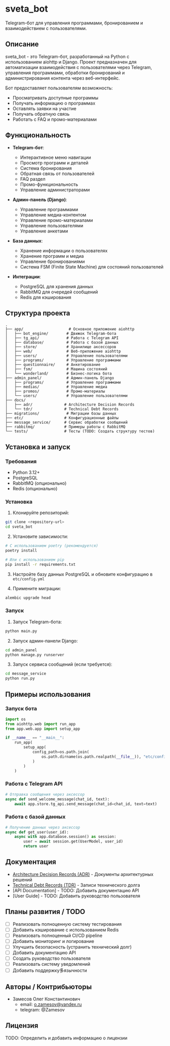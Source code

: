 # sveta_bot

Telegram-бот для управления программами, бронированием и взаимодействием с пользователями.

## Описание

sveta_bot - это Telegram-бот, разработанный на Python с использованием aiohttp и Django. Проект предназначен для автоматизации взаимодействия с пользователями через Telegram, управления программами, обработки бронирований и администрирования контента через веб-интерфейс.

Бот предоставляет пользователям возможность:
- Просматривать доступные программы
- Получать информацию о программах
- Оставлять заявки на участие
- Получать обратную связь
- Работать с FAQ и промо-материалами

## Функциональность

- **Telegram-бот**:
  - Интерактивное меню навигации
  - Просмотр программ и деталей
  - Система бронирования
  - Обратная связь от пользователей
  - FAQ раздел
  - Промо-функциональность
  - Управление администраторами

- **Админ-панель (Django)**:
  - Управление программами
  - Управление медиа-контентом
  - Управление промо-материалами
  - Управление пользователями
  - Управление анкетами

- **База данных**:
  - Хранение информации о пользователях
  - Хранение программ и медиа
  - Управление бронированиями
  - Система FSM (Finite State Machine) для состояний пользователей

- **Интеграции**:
  - PostgreSQL для хранения данных
  - RabbitMQ для очередей сообщений
  - Redis для кэширования

## Структура проекта

```
.
├── app/                    # Основное приложение aiohttp
│   ├── bot_engine/        # Движок Telegram-бота
│   ├── tg_api/            # Работа с Telegram API
│   ├── database/          # Работа с базой данных
│   ├── store/             # Хранилище аксессоров
│   ├── web/               # Веб-приложение aiohttp
│   ├── users/             # Управление пользователями
│   ├── programs/          # Управление программами
│   ├── questionnaire/     # Анкетирование
│   ├── fsm/               # Машина состояний
│   └── wonderland/        # Бизнес-логика бота
├── admin_panel/           # Админ-панель Django
│   ├── programs/          # Управление программами
│   ├── medias/            # Управление медиа
│   ├── promos/            # Промо-материалы
│   └── users/             # Управление пользователями
├── docs/
│   ├── adr/              # Architecture Decision Records
│   └── tdr/              # Technical Debt Records
├── migrations/            # Миграции базы данных
├── etc/                  # Конфигурационные файлы
├── message_service/      # Сервис обработки сообщений
├── rabbitmq/             # Примеры работы с RabbitMQ
└── tests/                # Тесты (TODO: Создать структуру тестов)
```

## Установка и запуск

### Требования

- Python 3.12+
- PostgreSQL
- RabbitMQ (опционально)
- Redis (опционально)

### Установка

1. Клонируйте репозиторий:
```bash
git clone <repository-url>
cd sveta_bot
```

2. Установите зависимости:
```bash
# С использованием poetry (рекомендуется)
poetry install

# Или с использованием pip
pip install -r requirements.txt
```

3. Настройте базу данных PostgreSQL и обновите конфигурацию в `etc/config.yml`

4. Примените миграции:
```bash
alembic upgrade head
```

### Запуск

1. Запуск Telegram-бота:
```bash
python main.py
```

2. Запуск админ-панели Django:
```bash
cd admin_panel
python manage.py runserver
```

3. Запуск сервиса сообщений (если требуется):
```bash
cd message_service
python run.py
```

## Примеры использования

### Запуск бота

```python
import os
from aiohttp.web import run_app
from app.web.app import setup_app

if __name__ == "__main__":
    run_app(
        setup_app(
            config_path=os.path.join(
                os.path.dirname(os.path.realpath(__file__)), "etc/config.yml"
            )
        )
    )
```

### Работа с Telegram API

```python
# Отправка сообщения через аксессор
async def send_welcome_message(chat_id, text):
    await app.store.tg_api.send_message(chat_id=chat_id, text=text)
```

### Работа с базой данных

```python
# Получение данных через аксессор
async def get_user(user_id):
    async with app.database.session() as session:
        user = await session.get(UserModel, user_id)
        return user
```

## Документация

- [Architecture Decision Records (ADR)](docs/adr/README.md) - Документы архитектурных решений
- [Technical Debt Records (TDR)](docs/tdr/README.md) - Записи технического долга
- [API Documentation] - TODO: Добавить документацию API
- [User Guide] - TODO: Добавить руководство пользователя

## Планы развития / TODO

- [ ] Реализовать полноценную систему тестирования
- [ ] Добавить кэширование с использованием Redis
- [ ] Реализовать полноценный CI/CD pipeline
- [ ] Добавить мониторинг и логирование
- [ ] Улучшить безопасность (устранить технический долг)
- [ ] Добавить документацию API
- [ ] Создать руководство пользователя
- [ ] Реализовать систему уведомлений
- [ ] Добавить поддержку多язычности

## Авторы / Контрибьюторы

- Замесов Олег Константинович
  - email: o.zamesov@yandex.ru
  - telegram: @Zamesov

## Лицензия

TODO: Определить и добавить информацию о лицензии